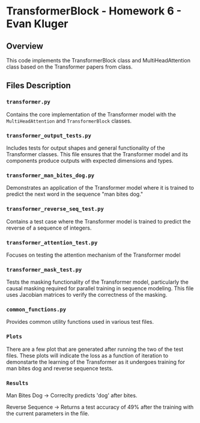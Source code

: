 # TransformerBlock - Homework 6 - Evan Kluger

## Overview
This code implements the TransformerBlock class and MultiHeadAttention class based on the Transformer papers from class. 

## Files Description

### `transformer.py`
Contains the core implementation of the Transformer model with the `MultiHeadAttention` and `TransformerBlock` classes. 

### `transformer_output_tests.py`
Includes tests for output shapes and general functionality of the Transformer classes. This file ensures that the Transformer model and its components produce outputs with expected dimensions and types.

### `transformer_man_bites_dog.py`
Demonstrates an application of the Transformer model where it is trained to predict the next word in the sequence "man bites dog."

### `transformer_reverse_seq_test.py`
Contains a test case where the Transformer model is trained to predict the reverse of a sequence of integers. 

### `transformer_attention_test.py`
Focuses on testing the attention mechanism of the Transformer model

### `transformer_mask_test.py`
Tests the masking functionality of the Transformer model, particularly the causal masking required for parallel training in sequence modeling. This file uses Jacobian matrices to verify the correctness of the masking.

### `common_functions.py`
Provides common utility functions used in various test files.

### `Plots`
There are a few plot that are generated after running the two of the test files. These plots will indicate the loss as a function of iteration to demonstarte the learning of the Transformer as it undergoes training for man bites dog and reverse sequence tests.


### `Results`
Man Bites Dog -> Correclty predicts 'dog' after bites.

Reverse Sequence -> Returns a test accuracy of 49% after the training with the current parameters in the file. 